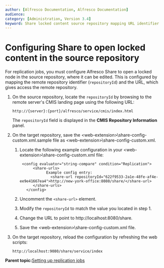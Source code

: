 ```yaml
---
author: [Alfresco Documentation, Alfresco Documentation]
audience: 
category: [Administration, Version 3.4]
keyword: Share locked content source repository mapping URL identifier CMIS repositoryId
---
```


# Configuring Share to open locked content in the source repository

For replication jobs, you must configure Alfresco Share to open a locked node in the source repository, where it can be edited. This is configured by mapping the remote repository identifier \(`repositoryId`\) and the URL, which gives access the remote repository.

1.  On the source repository, locate the `repositoryId` by browsing to the remote server's CMIS landing page using the following URL:

    ```
    http://{server}:{port}/alfresco/service/cmis/index.html
    ```

    The `repositoryId` field is displayed in the **CMIS Repository Information** panel.

2.  On the target repository, save the <web-extension\>\\share-config-custom.xml.sample file as <web-extension\>\\share-config-custom.xml.

    1.  Locate the following example configuration in your <web-extension\>\\share-config-custom.xml file:

        ```
         <config evaluator="string-compare" condition="Replication">
              <share-urls>
                    Example config entry:
                      <share-url repositoryId="622f9533-2a1e-48fe-af4e-ee9e41667ea4">http://new-york-office:8080/share/</share-url>
              </share-urls>
           </config>
        ```

    2.  Uncomment the `<share-url>` element.

    3.  Modify the `repositoryId` to match the value you located in step 1.

    4.  Change the URL to point to http://localhost:8080/share.

    5.  Save the <web-extension\>\\share-config-custom.xml file.

3.  On the target repository, reload the configuration by refreshing the web scripts:

    ```
    http://localhost:9080/share/service/index
    ```


**Parent topic:**[Setting up replication jobs](../concepts/admintools-replication-config.md)

